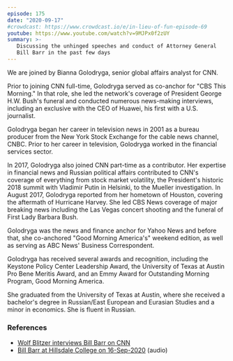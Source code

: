 ```yaml
---
episode: 175
date: "2020-09-17"
#crowdcast: https://www.crowdcast.io/e/in-lieu-of-fun-episode-69
youtube: https://www.youtube.com/watch?v=9MJPx0f2zUY
summary: >-
   Discussing the unhinged speeches and conduct of Attorney General
   Bill Barr in the past few days
---
```

We are joined by Bianna Golodryga, senior global affairs analyst for CNN.

Prior to joining CNN full-time, Golodryga served as co-anchor for "CBS This
Morning." In that role, she led the network's coverage of President George
H.W. Bush's funeral and conducted numerous news-making interviews, including an
exclusive with the CEO of Huawei, his first with a U.S. journalist.

Golodryga began her career in television news in 2001 as a bureau producer from
the New York Stock Exchange for the cable news channel, CNBC. Prior to her
career in television, Golodryga worked in the financial services sector.

In 2017, Golodryga also joined CNN part-time as a contributor. Her expertise in
financial news and Russian political affairs contributed to CNN's coverage of
everything from stock market volatility, the President's historic 2018 summit
with Vladimir Putin in Helsinki, to the Mueller investigation.
In August 2017, Golodryga reported from her hometown of Houston, covering the
aftermath of Hurricane Harvey. She led CBS News coverage of major breaking news
including the Las Vegas concert shooting and the funeral of First Lady Barbara
Bush.

Golodryga was the news and finance anchor for Yahoo News and before that, she
co-anchored "Good Morning America's" weekend edition, as well as serving as ABC
News' Business Correspondent.

Golodryga has received several awards and recognition, including the Keystone
Policy Center Leadership Award, the University of Texas at Austin Pro Bene
Meritis Award, and an Emmy Award for Outstanding Morning Program, Good Morning
America.

She graduated from the University of Texas at Austin, where she received a
bachelor's degree in Russian/East European and Eurasian Studies and a minor in
economics. She is fluent in Russian.

### References

- [Wolf Blitzer interviews Bill Barr on CNN](https://www.cnn.com/2020/09/03/politics/bill-barr-wolf-blitzer/index.html)
- [Bill Barr at Hillsdale College on 16-Sep-2020](https://soundcloud.com/hillsdale-college/william-p-barr-91620) (audio)
